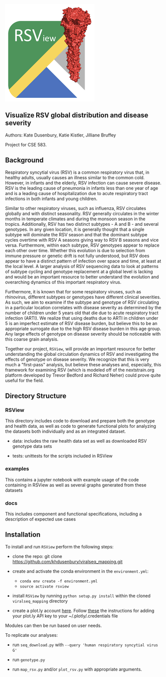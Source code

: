 ![alt text](./logo_rsview_small.png) 

## Visualize RSV global distribution and disease severity

Authors: Kate Dusenbury, Katie Kistler, Jilliane Bruffey

Project for CSE 583. 


## Background 

Respiratory syncytial virus (RSV) is a common respiratory virus that, in healthy adults, usually causes an illness similar to the common cold. However, in infants and the elderly, RSV infection can cause severe disease. RSV is the leading cause of pneumonia in infants less than one year of age and is a leading cause of hospitalization due to acute respiratory tract infections in both infants and young children. 

Similar to other respiratory viruses, such as influenza, RSV circulates globally and with distinct seasonality. RSV generally circulates in the winter months in temperate climates and during the monsoon season in the tropics. Additionally, RSV has two distinct subtypes - A and B - and several genotypes. In any given location, it is generally thought that a single subtype will dominate the RSV season and that the dominant subtype cycles overtime with RSV A seasons giving way to RSV B seasons and vice versa. Furthermore, within each subtype, RSV genotypes appear to replace each other over time. Whether this evolution is due to selection from immune pressure or genetic drift is not fully understood, but RSV does appear to have a distinct pattern of infection over space and time, at least at the local level. A larger analysis of RSV sequencing data to look at patterns of subtype cycling and genotype replacement at a global level is lacking and would be an important resource to better understand the evolution and overarching dynamics of this important respiratory virus. 

Furthermore, it is known that for some respiratory viruses, such as rhinovirus, different subtypes or genotypes have different clinical severities. As such, we aim to examine if the subtype and genotype of RSV circulating in a particular location correlates with disease severity as determined by the number of children under 5 years old that die due to acute respiratory tract infection (ARTI). We realize that using deaths due to ARTI in children under 5 is an imperfect estimate of RSV disease burden, but believe this to be an appropriate surrogate due to the high RSV disease burden in this age group. Any large effects of genotype on disease severity should be noticeable with this coarse grain analysis.

Together our project, `RSView`, will provide an important resource for better understanding the global circulation dynamics of RSV and investigating the effects of genotype on disease severity. We recognize that this is very much a "first-pass" analysis, but believe these analyses and, especially, this framework for examining RSV (which is modeled off of the nextstrain.org platform developed by Trevor Bedford and Richard Neher) could prove quite useful for the field.


## Directory Structure

### RSView
This directory includes code to download and prepare both the genotype and health data, as well as code to generate functional plots for analyzing the datasets both individually and as an integrated dataset.

- data: includes the raw health data set as well as downloaded RSV genotype data sets

- tests: unittests for the scripts included in RSView

### examples
This contains a jupyter notebook with example usage of the code containing in RSView as well as several graphs generated from these datasets

### docs
This includes component and functional specifications, including a description of expected use cases


## Installation

To install and run `RSView` perform the following steps:

* clone the repo: git clone https://github.com/khdusenbury/viralseq_mapping.git

* create and activate the conda environment in the `environment.yml`:
    * `conda env create -f environment.yml`
    * `source activate rsview`

* install `RSView` by running `python setup.py install` within the cloned `viralseq_mapping` directory

* create a plot.ly account [here](https://plot.ly/). Follow [these](https://plot.ly/python/getting-started/#initialization-for-online-plotting) the instructions for adding your plot.ly API key to your ~/.plotly/.credentials file

Modules can then be run based on user needs.

To replicate our analyses:

* run `seq_download.py` with `--query 'human respiratory syncytial virus G'`

* run `genotype.py` 

* run `map_rsv.py` and/or `plot_rsv.py` with appropriate arguments.
